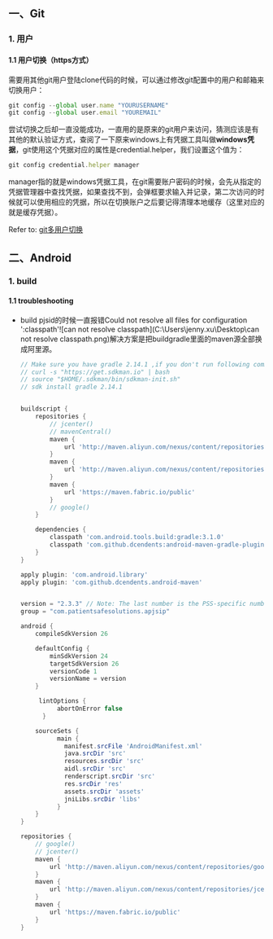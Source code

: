 ## 一、Git

### 1. 用户                

#### 1.1 用户切换（https方式）

需要用其他git用户登陆clone代码的时候，可以通过修改git配置中的用户和邮箱来切换用户：
```js
git config --global user.name "YOURUSERNAME" 
git config --global user.email "YOUREMAIL"
```
尝试切换之后却一直没能成功，一直用的是原来的git用户来访问，猜测应该是有其他的默认验证方式，查阅了一下原来windows上有凭据工具叫做**windows凭据**，git使用这个凭据对应的属性是credential.helper，我们设置这个值为：
```js
git config credential.helper manager
```
manager指的就是windows凭据工具，在git需要账户密码的时候，会先从指定的凭据管理器中查找凭据，如果查找不到，会弹框要求输入并记录，第二次访问的时候就可以使用相应的凭据，所以在切换账户之后要记得清理本地缓存（这里对应的就是缓存凭据）。

Refer to: [git多用户切换](https://blog.csdn.net/lqlqlq007/article/details/80613272?utm_medium=distribute.pc_relevant.none-task-blog-BlogCommendFromBaidu-1&depth_1-utm_source=distribute.pc_relevant.none-task-blog-BlogCommendFromBaidu-1)

## 二、Android

### 1. build

#### 1.1 troubleshooting

- build pjsid的时候一直报错Could not resolve all files for configuration ':classpath'![can not resolve classpath](C:\Users\jenny.xu\Desktop\can not resolve classpath.png)解决方案是把buildgradle里面的maven源全部换成阿里源。

  ```gradle
  // Make sure you have gradle 2.14.1 ,if you don't run following commands
  // curl -s "https://get.sdkman.io" | bash
  // source "$HOME/.sdkman/bin/sdkman-init.sh"
  // sdk install gradle 2.14.1
  
  
  buildscript {
      repositories {
          // jcenter()
          // mavenCentral()
          maven {
              url 'http://maven.aliyun.com/nexus/content/repositories/google'
          }
          maven {
              url 'http://maven.aliyun.com/nexus/content/repositories/jcenter'
          }
          maven {
              url 'https://maven.fabric.io/public'
          }
          // google()
      }
  
      dependencies {
          classpath 'com.android.tools.build:gradle:3.1.0'
          classpath 'com.github.dcendents:android-maven-gradle-plugin:1.4.1'
      }
  }
  
  apply plugin: 'com.android.library'
  apply plugin: 'com.github.dcendents.android-maven'
  
  
  version = "2.3.3" // Note: The last number is the PSS-specific number. Increase it when new fix/customization is made.
  group = "com.patientsafesolutions.apjsip"
  
  android {
      compileSdkVersion 26
  
      defaultConfig {
          minSdkVersion 24
          targetSdkVersion 26
          versionCode 1
          versionName = version
      }
  
       lintOptions {
            abortOnError false
        }
  
      sourceSets {
            main {
              manifest.srcFile 'AndroidManifest.xml'
              java.srcDir 'src'
              resources.srcDir 'src'
              aidl.srcDir 'src'
              renderscript.srcDir 'src'
              res.srcDir 'res'
              assets.srcDir 'assets'
              jniLibs.srcDir 'libs'
            }
      }
  }
  
  repositories {
      // google()
      // jcenter()
      maven {
          url 'http://maven.aliyun.com/nexus/content/repositories/google'
      }
      maven {
          url 'http://maven.aliyun.com/nexus/content/repositories/jcenter'
      }
      maven {
          url 'https://maven.fabric.io/public'
      }
  }
  
  ```

  
